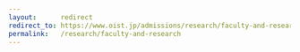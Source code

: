 ```yaml
---
layout:      redirect
redirect_to: https://www.oist.jp/admissions/research/faculty-and-research
permalink:   /research/faculty-and-research
---
```

